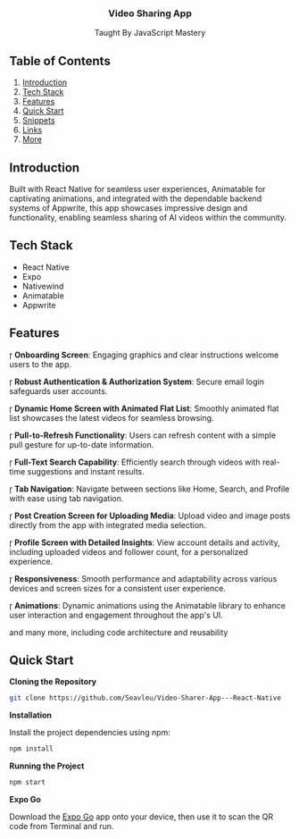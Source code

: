 <div align="center">
<h3 align="center">Video Sharing App</h3>
<div align="center">
   Taught By JavaScript Mastery
</div>
</div>

## <a name="table">Table of Contents</a>

1. [Introduction](#introduction)
2. [Tech Stack](#tech-stack)
3. [Features](#features)
4. [Quick Start](#quick-start)
5. [Snippets](#snippets)
6. [Links](#links)
7. [More](#more)


## <a name="introduction">Introduction</a>

Built with React Native for seamless user experiences, Animatable for captivating animations, and integrated with the dependable backend systems of Appwrite,
this app showcases impressive design and functionality, enabling seamless sharing of AI videos within the community.

## <a name="tech-stack">Tech Stack</a>

- React Native
- Expo
- Nativewind
- Animatable
- Appwrite

## <a name="features">Features</a>

 **Onboarding Screen**: Engaging graphics and clear instructions welcome users to the app.

 **Robust Authentication & Authorization System**: Secure email login safeguards user accounts.

 **Dynamic Home Screen with Animated Flat List**: Smoothly animated flat list showcases the latest videos for seamless browsing.

 **Pull-to-Refresh Functionality**: Users can refresh content with a simple pull gesture for up-to-date information.

 **Full-Text Search Capability**: Efficiently search through videos with real-time suggestions and instant results.

 **Tab Navigation**: Navigate between sections like Home, Search, and Profile with ease using tab navigation.

 **Post Creation Screen for Uploading Media**: Upload video and image posts directly from the app with integrated media selection.

 **Profile Screen with Detailed Insights**: View account details and activity, including uploaded videos and follower count, for a personalized experience.

 **Responsiveness**: Smooth performance and adaptability across various devices and screen sizes for a consistent user experience.

 **Animations**: Dynamic animations using the Animatable library to enhance user interaction and engagement throughout the app's UI.

and many more, including code architecture and reusability

## <a name="quick-start">Quick Start</a>


**Cloning the Repository**

```bash
git clone https://github.com/Seavleu/Video-Sharer-App---React-Native

```

**Installation**

Install the project dependencies using npm:

```bash
npm install
```

**Running the Project**

```bash
npm start
```

**Expo Go**

Download the [Expo Go](https://expo.dev/go) app onto your device, then use it to scan the QR code from Terminal and run.
